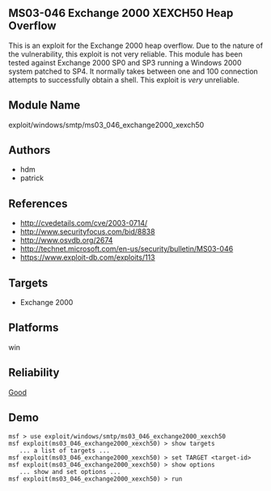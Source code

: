 ## MS03-046 Exchange 2000 XEXCH50 Heap Overflow

This is an exploit for the Exchange 2000 heap overflow. Due 
to the nature of the vulnerability, this exploit is not very 
reliable. This module has been tested against Exchange 2000 
SP0 and SP3 running a Windows 2000 system patched to SP4. It 
normally takes between one and 100 connection attempts to 
successfully obtain a shell. This exploit is *very* 
unreliable.


## Module Name
exploit/windows/smtp/ms03_046_exchange2000_xexch50

## Authors
* hdm
* patrick


## References
* http://cvedetails.com/cve/2003-0714/
* http://www.securityfocus.com/bid/8838
* http://www.osvdb.org/2674
* http://technet.microsoft.com/en-us/security/bulletin/MS03-046
* https://www.exploit-db.com/exploits/113



## Targets
* Exchange 2000


## Platforms
win

## Reliability
[Good](https://github.com/rapid7/metasploit-framework/wiki/Exploit-Ranking)

## Demo

```
msf > use exploit/windows/smtp/ms03_046_exchange2000_xexch50
msf exploit(ms03_046_exchange2000_xexch50) > show targets
   ... a list of targets ...
msf exploit(ms03_046_exchange2000_xexch50) > set TARGET <target-id>
msf exploit(ms03_046_exchange2000_xexch50) > show options
   ... show and set options ...
msf exploit(ms03_046_exchange2000_xexch50) > run
```
    
    